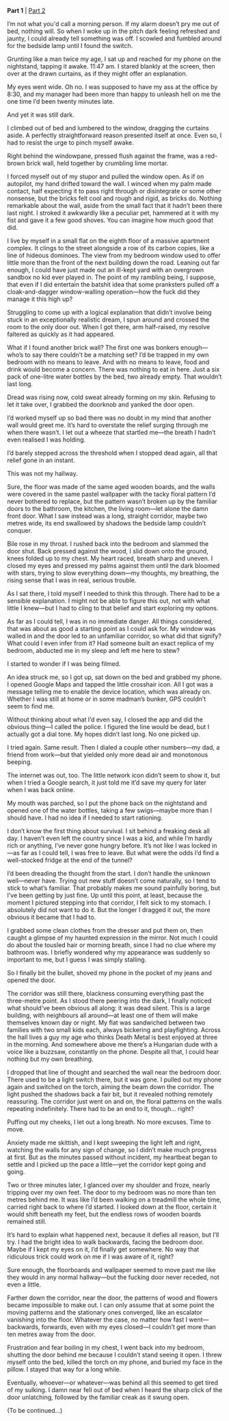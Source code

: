 **Part 1** | [Part 2](https://www.reddit.com/r/nosleep/comments/1m75jju)

I’m not what you'd call a morning person. If my alarm doesn’t pry me out of bed, nothing will. So when I woke up in the pitch dark feeling refreshed and jaunty, I could already tell something was off. I scowled and fumbled around for the bedside lamp until I found the switch.

Grunting like a man twice my age, I sat up and reached for my phone on the nightstand, tapping it awake. 11:47 am. I stared blankly at the screen, then over at the drawn curtains, as if they might offer an explanation.

My eyes went wide. Oh no. I was supposed to have my ass at the office by 8:30, and my manager had been more than happy to unleash hell on me the one time I’d been twenty minutes late.

And yet it was still dark.

I climbed out of bed and lumbered to the window, dragging the curtains aside. A perfectly straightforward reason presented itself at once. Even so, I had to resist the urge to pinch myself awake.

Right behind the windowpane, pressed flush against the frame, was a red-brown brick wall, held together by crumbling lime mortar.

I forced myself out of my stupor and pulled the window open. As if on autopilot, my hand drifted toward the wall. I winced when my palm made contact, half expecting it to pass right through or disintegrate or some other nonsense, but the bricks felt cool and rough and rigid, as bricks do. Nothing remarkable about the wall, aside from the small fact that it hadn’t been there last night. I stroked it awkwardly like a peculiar pet, hammered at it with my fist and gave it a few good shoves. You can imagine how much good that did.

I live by myself in a small flat on the eighth floor of a massive apartment complex. It clings to the street alongside a row of its carbon copies, like a line of hideous dominoes. The view from my bedroom window used to offer little more than the front of the next building down the road. Leaning out far enough, I could have just made out an ill-kept yard with an overgrown sandbox no kid ever played in. The point of my rambling being, I suppose, that even if I did entertain the batshit idea that some pranksters pulled off a cloak-and-dagger window-walling operation—how the fuck did they manage it this high up?

Struggling to come up with a logical explanation that didn’t involve being stuck in an exceptionally realistic dream, I spun around and crossed the room to the only door out. When I got there, arm half-raised, my resolve faltered as quickly as it had appeared.

What if I found another brick wall? The first one was bonkers enough—who’s to say there couldn’t be a matching set? I’d be trapped in my own bedroom with no means to leave. And with no means to leave, food and drink would become a concern. There was nothing to eat in here. Just a six pack of one-litre water bottles by the bed, two already empty. That wouldn’t last long.

Dread was rising now, cold sweat already forming on my skin. Refusing to let it take over, I grabbed the doorknob and yanked the door open.

I’d worked myself up so bad there was no doubt in my mind that another wall would greet me. It’s hard to overstate the relief surging through me when there wasn’t. I let out a wheeze that startled me—the breath I hadn’t even realised I was holding.

I’d barely stepped across the threshold when I stopped dead again, all that relief gone in an instant.

This was not my hallway.

Sure, the floor was made of the same aged wooden boards, and the walls were covered in the same pastel wallpaper with the tacky floral pattern I’d never bothered to replace, but the pattern wasn’t broken up by the familiar doors to the bathroom, the kitchen, the living room—let alone the damn front door. What I saw instead was a long, straight corridor, maybe two metres wide, its end swallowed by shadows the bedside lamp couldn’t conquer.

Bile rose in my throat. I rushed back into the bedroom and slammed the door shut. Back pressed against the wood, I slid down onto the ground, knees folded up to my chest. My heart raced, breath sharp and uneven. I closed my eyes and pressed my palms against them until the dark bloomed with stars, trying to slow everything down—my thoughts, my breathing, the rising sense that I was in real, serious trouble.

As I sat there, I told myself I needed to think this through. There had to be a sensible explanation. I might not be able to figure this out, not with what little I knew—but I had to cling to that belief and start exploring my options.

As far as I could tell, I was in no immediate danger. All things considered, that was about as good a starting point as I could ask for. My window was walled in and the door led to an unfamiliar corridor, so what did that signify? What could I even infer from it? Had someone built an exact replica of my bedroom, abducted me in my sleep and left me here to stew?

I started to wonder if I was being filmed.

An idea struck me, so I got up, sat down on the bed and grabbed my phone. I opened Google Maps and tapped the little crosshair icon. All I got was a message telling me to enable the device location, which was already on. Whether I was still at home or in some madman’s bunker, GPS couldn’t seem to find me.

Without thinking about what I’d even say, I closed the app and did the obvious thing—I called the police. I figured the line would be dead, but I actually got a dial tone. My hopes didn’t last long. No one picked up.

I tried again. Same result. Then I dialed a couple other numbers—my dad, a friend from work—but that yielded only more dead air and monotonous beeping.

The internet was out, too. The little network icon didn’t seem to show it, but when I tried a Google search, it just told me it’d save my query for later when I was back online.

My mouth was parched, so I put the phone back on the nightstand and opened one of the water bottles, taking a few swigs—maybe more than I should have. I had no idea if I needed to start rationing.

I don’t know the first thing about survival. I sit behind a freaking desk all day. I haven’t even left the country since I was a kid, and while I’m hardly rich or anything, I’ve never gone hungry before. It’s not like I was locked in—as far as I could tell, I was free to leave. But what were the odds I’d find a well-stocked fridge at the end of the tunnel?

I’d been dreading the thought from the start. I don’t handle the unknown well—never have. Trying out new stuff doesn’t come naturally, so I tend to stick to what’s familiar. That probably makes me sound painfully boring, but I’ve been getting by just fine. Up until this point, at least, because the moment I pictured stepping into that corridor, I felt sick to my stomach. I absolutely did not want to do it. But the longer I dragged it out, the more obvious it became that I had to.

I grabbed some clean clothes from the dresser and put them on, then caught a glimpse of my haunted expression in the mirror. Not much I could do about the tousled hair or morning breath, since I had no clue where my bathroom was. I briefly wondered why my appearance was suddenly so important to me, but I guess I was simply stalling.

So I finally bit the bullet, shoved my phone in the pocket of my jeans and opened the door.

The corridor was still there, blackness consuming everything past the three-metre point. As I stood there peering into the dark, I finally noticed what should’ve been obvious all along: it was dead silent. This is a large building, with neighbours all around—at least one of them will make themselves known day or night. My flat was sandwiched between two families with two small kids each, always bickering and playfighting. Across the hall lives a guy my age who thinks Death Metal is best enjoyed at three in the morning. And somewhere above me there’s a Hungarian dude with a voice like a buzzsaw, constantly on the phone. Despite all that, I could hear nothing but my own breathing.

I dropped that line of thought and searched the wall near the bedroom door. There used to be a light switch there, but it was gone. I pulled out my phone again and switched on the torch, aiming the beam down the corridor. The light pushed the shadows back a fair bit, but it revealed nothing remotely reassuring. The corridor just went on and on, the floral patterns on the walls repeating indefinitely. There had to be an end to it, though… right?

Puffing out my cheeks, I let out a long breath. No more excuses. Time to move.

Anxiety made me skittish, and I kept sweeping the light left and right, watching the walls for any sign of change, so I didn’t make much progress at first. But as the minutes passed without incident, my heartbeat began to settle and I picked up the pace a little—yet the corridor kept going and going.

Two or three minutes later, I glanced over my shoulder and froze, nearly tripping over my own feet. The door to my bedroom was no more than ten metres behind me. It was like I’d been walking on a treadmill the whole time, carried right back to where I’d started. I looked down at the floor, certain it would shift beneath my feet, but the endless rows of wooden boards remained still. 

It’s hard to explain what happened next, because it defies all reason, but I’ll try. I had the bright idea to walk backwards, facing the bedroom door. Maybe if I kept my eyes on it, I’d finally get somewhere. No way that ridiculous trick could work on me if I was aware of it, right?

Sure enough, the floorboards and wallpaper seemed to move past me like they would in any normal hallway—but the fucking door never receded, not even a little.

Farther down the corridor, near the door, the patterns of wood and flowers became impossible to make out. I can only assume that at some point the moving patterns and the stationary ones converged, like an escalator vanishing into the floor. Whatever the case, no matter how fast I went—backwards, forwards, even with my eyes closed—I couldn’t get more than ten metres away from the door.

Frustration and fear boiling in my chest, I went back into my bedroom, shutting the door behind me because I couldn’t stand seeing it open. I threw myself onto the bed, killed the torch on my phone, and buried my face in the pillow. I stayed that way for a long while.

Eventually, whoever—or whatever—was behind all this seemed to get tired of my sulking. I damn near fell out of bed when I heard the sharp click of the door unlatching, followed by the familiar creak as it swung open.

(To be continued...)